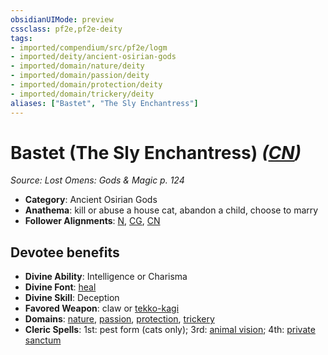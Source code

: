 ```yaml
---
obsidianUIMode: preview
cssclass: pf2e,pf2e-deity
tags:
- imported/compendium/src/pf2e/logm
- imported/deity/ancient-osirian-gods
- imported/domain/nature/deity
- imported/domain/passion/deity
- imported/domain/protection/deity
- imported/domain/trickery/deity
aliases: ["Bastet", "The Sly Enchantress"]
---
```

# Bastet (The Sly Enchantress) *([CN](chaotic-neutral-b1.md))*  
*Source: Lost Omens: Gods & Magic p. 124*  

- **Category**: Ancient Osirian Gods
- **Anathema**: kill or abuse a house cat, abandon a child, choose to marry
- **Follower Alignments**: [N](neutral-b1.md), [CG](chaotic-good-b1.md), [CN](chaotic-neutral-b1.md)

## Devotee benefits

- **Divine Ability**: Intelligence or Charisma
- **Divine Font**: [heal](../../spells/heal.md)
- **Divine Skill**: Deception
- **Favored Weapon**: claw or [tekko-kagi](../../equipment/items/tekko-kagi-logm.md)
- **Domains**: [nature](../domains.md#Nature), [passion](../domains.md#Passion), [protection](../domains.md#Protection), [trickery](../domains.md#Trickery)
- **Cleric Spells**: 1st: pest form (cats only); 3rd: [animal vision](../../spells/animal-vision.md); 4th: [private sanctum](../../spells/private-sanctum.md)
